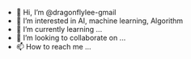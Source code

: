 - 👋 Hi, I’m @dragonflylee-gmail
- 👀 I’m interested in AI, machine learning, Algorithm
- 🌱 I’m currently learning ...
- 💞️ I’m looking to collaborate on ...
- 📫 How to reach me ...

<!---
dragonflylee-gmail/dragonflylee-gmail is a ✨ special ✨ repository because its `README.md` (this file) appears on your GitHub profile.
You can click the Preview link to take a look at your changes.
--->
